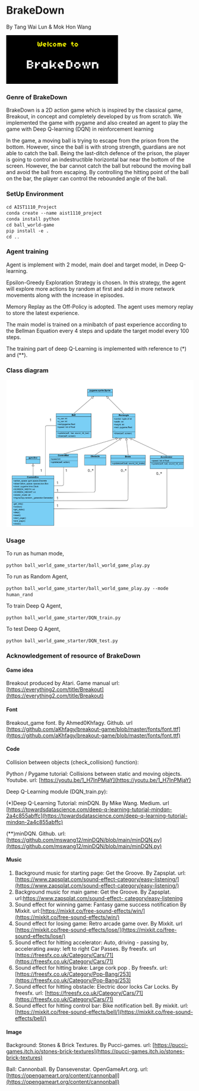 <p style="text-align: center;"><h1>BrakeDown</h1>By Tang Wai Lun & Mok Hon Wang</p> 


![Alt text](image.png)

### Genre of BrakeDown 
BrakeDown is a 2D action game which is inspired by the classical game, Breakout, in concept and completely developed by us from scratch. We implemented the game with pygame and also created an agent to play the game with Deep Q-learning (DQN) in reinforcement learning

In the game, a moving ball is trying to escape from the prison from the bottom. However, since the ball is with strong strength, guardians are not able to catch the ball. Being the last-ditch defence of the prison, the player is going to control an indestructible horizontal bar near the bottom of the screen. However, the bar cannot catch the ball but rebound the moving ball and avoid the ball from escaping. By controlling the hitting point of the ball on the bar, the player can control the rebounded angle of the ball. 




### SetUp Environment

```
cd AIST1110_Project
conda create --name aist1110_project
conda install python
cd ball_world-game
pip install -e .
cd ..
```

### Agent training
Agent is implement with 2 model, main doel and target model, in Deep Q-learning. 

Epsilon-Greedy Exploration Strategy is chosen. In this strategy, the agent will explore more actions by random at first and add in more network movements along with the increase in episodes. 

Memory Replay as the Off-Policy is adopted. The agent uses memory replay to store the latest experience. 

The main model is trained on a minibatch of past experience according to the Bellman Equation every 4 steps and update the target model every 100 steps.

The training part of deep Q-Learning is implemented with reference to (*) and (**).


### Class diagram
![Alt text](image-1.png)


### Usage

To run as human mode,

`python ball_world_game_starter/ball_world_game_play.py`

To run as Random Agent,

`python ball_world_game_starter/ball_world_game_play.py --mode human_rand`

To train Deep Q Agent,

`python ball_world_game_starter/DQN_train.py`

To test Deep Q Agent,

`python ball_world_game_starter/DQN_test.py`

### Acknowledgement of resource of BrakeDown

#### Game idea

Breakout produced by Atari. Game manual url: [https://everything2.com/title/Breakout](https://everything2.com/title/Breakout)

#### Font

Breakout_game font. By Ahmed0Khfagy. Github. url [https://github.com/aKhfagy/breakout-game/blob/master/fonts/font.ttf](https://github.com/aKhfagy/breakout-game/blob/master/fonts/font.ttf)

#### Code

Collision between objects (check_collision() function):

Python / Pygame tutorial: Collisions between static and moving objects. Youtube. url: [https://youtu.be/1_H7InPMjaY](https://youtu.be/1_H7InPMjaY)

Deep Q-Learning module (DQN_train.py):

(*)Deep Q-Learning Tutorial: minDQN. By Mike Wang. Medium. url [https://towardsdatascience.com/deep-q-learning-tutorial-mindqn-2a4c855abffc](https://towardsdatascience.com/deep-q-learning-tutorial-mindqn-2a4c855abffc)

(**)minDQN. Github. url:[https://github.com/mswang12/minDQN/blob/main/minDQN.py](https://github.com/mswang12/minDQN/blob/main/minDQN.py)

#### Music

1. Background music for starting page:  Get the Groove. By Zapsplat. url:[https://www.zapsplat.com/sound-effect-category/easy-listening/](https://www.zapsplat.com/sound-effect-category/easy-listening/)
2. Background music for main game:  Get the Groove. By Zapsplat. url:[https://www.zapsplat.com/sound-effect-	category/easy-listening](https://www.zapsplat.com/sound-effect-category/easy-listening/)
3. Sound effect for winning game: Fantasy game success notification By Mixkit. url:[https://mixkit.co/free-sound-effects/win/](https://mixkit.co/free-sound-effects/win/)
4. Sound effect for losing game: Retro arcade game over. By Mixkit. url [https://mixkit.co/free-sound-effects/lose/](https://mixkit.co/free-sound-effects/lose/)
5. Sound effect for hitting accelerator: Auto, driving - passing by, accelerating away: left to right Car Passes. By freesfx. url [https://freesfx.co.uk/Category/Cars/71](https://freesfx.co.uk/Category/Cars/71)
6. Sound effect for hitting brake: Large cork pop . By freesfx. url: [https://freesfx.co.uk/Category/Pop-Bang/253](https://freesfx.co.uk/Category/Pop-Bang/253)
7. Sound effect for hitting obstacle:  Electric door locks Car Locks. By freesfx. url: [https://freesfx.co.uk/Category/Cars/71](https://freesfx.co.uk/Category/Cars/71)
8. Sound effect for hitting control bar: Bike notification bell. By mixkit. url: [https://mixkit.co/free-sound-effects/bell/](https://mixkit.co/free-sound-effects/bell/)

#### Image

Background: Stones & Brick Textures. By Pucci-games. url: [https://pucci-games.itch.io/stones-brick-textures](https://pucci-games.itch.io/stones-brick-textures)

Ball: Cannonball. By Dansevenstar. OpenGameArt.org. url: [https://opengameart.org/content/cannonball](https://opengameart.org/content/cannonball)
